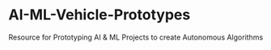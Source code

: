 # AI-ML-Vehicle-Prototypes
 Resource for Prototyping AI & ML Projects to create Autonomous Algorithms
